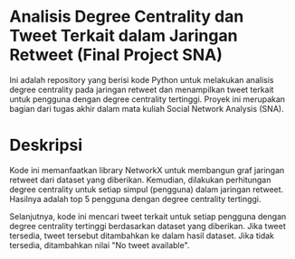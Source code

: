 # Analisis Degree Centrality dan Tweet Terkait dalam Jaringan Retweet (Final Project SNA)
Ini adalah repository yang berisi kode Python untuk melakukan analisis degree centrality pada jaringan retweet dan menampilkan tweet terkait untuk pengguna dengan degree centrality tertinggi. Proyek ini merupakan bagian dari tugas akhir dalam mata kuliah Social Network Analysis (SNA).

# Deskripsi
Kode ini memanfaatkan library NetworkX untuk membangun graf jaringan retweet dari dataset yang diberikan. Kemudian, dilakukan perhitungan degree centrality untuk setiap simpul (pengguna) dalam jaringan retweet. Hasilnya adalah top 5 pengguna dengan degree centrality tertinggi.

Selanjutnya, kode ini mencari tweet terkait untuk setiap pengguna dengan degree centrality tertinggi berdasarkan dataset yang diberikan. Jika tweet tersedia, tweet tersebut ditambahkan ke dalam hasil dataset. Jika tidak tersedia, ditambahkan nilai "No tweet available".
